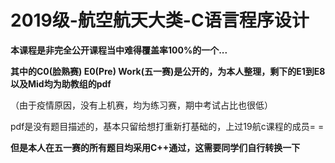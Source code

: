 # 2019级-航空航天大类-C语言程序设计

**本课程是非完全公开课程当中难得覆盖率100%的一个...**

**其中的C0(脸熟赛) E0(Pre) Work(五一赛)是公开的，为本人整理，剩下的E1到E8以及Mid均为助教组的pdf**

（由于疫情原因，没有上机赛，均为练习赛，期中考试占比也很低）

pdf是没有题目描述的，基本只留给想打重新打基础的，上过19航c课程的成员= =

**但是本人在五一赛的所有题目均采用C++通过，这需要同学们自行转换一下**